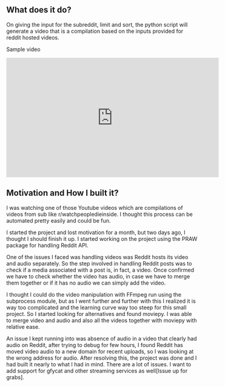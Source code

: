 ## What does it do?

On giving the input for the subreddit, limit and sort, the python script will generate a video that is a compilation based on the inputs provided for reddit hosted videos.

Sample video
<center>
<iframe width="560" height="315" src="https://www.youtube.com/embed/Hw2mE2FSPgI" frameborder="0" allow="accelerometer; autoplay; encrypted-media; gyroscope; picture-in-picture" allowfullscreen></iframe>
</center>

## Motivation and How I built it?

I was watching one of those Youtube videos which are compilations of videos from sub like r/watchpeopledieinside. I thought this process can be automated pretty easily and could be fun.

I started the project and lost motivation for a month, but two days ago, I thought I should finish it up. I started working on the project using the PRAW package for handling Reddit API.

One of the issues I faced was handling videos was Reddit hosts its video and audio separately. So the step involved in handling Reddit posts was to check if a media associated with a post is, in fact, a video. Once confirmed we have to check whether the video has audio, in case we have to merge them together or if it has no audio we can simply add the video.

I thought I could do the video manipulation with FFmpeg run using the subprocess module, but as I went further and further with this I realized it is way too complicated and the learning curve way too steep for this small project. So I started looking for alternatives and found moviepy. I was able to merge video and audio and also all the videos together with moviepy with relative ease.

An issue I kept running into was absence of audio in a video that clearly had audio on Reddit, after trying to debug for few hours, I found Reddit has moved video audio to a new domain for recent uploads, so I was looking at the wrong address for audio. After resolving this, the project was done and I had built it nearly to what I had in mind. There are a lot of issues. I want to add support for gfycat and other streaming services as well[Issue up for grabs].